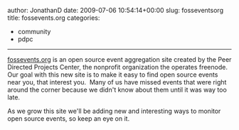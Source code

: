 author: JonathanD
date: 2009-07-06 10:54:14+00:00
slug: fosseventsorg
title: fossevents.org
categories:
- community
- pdpc
---
[fossevents.org](http://fossevents.org) is an open source event aggregation site created by the Peer Directed Projects Center, the nonprofit organization the operates freenode.  Our goal with this new site is to make it easy to find open source events near you, that interest you.  Many of us have missed events that were right around the corner because we didn't know about them until it was way too late.

As we grow this site we'll be adding new and interesting ways to monitor open source events, so keep an eye on it.
